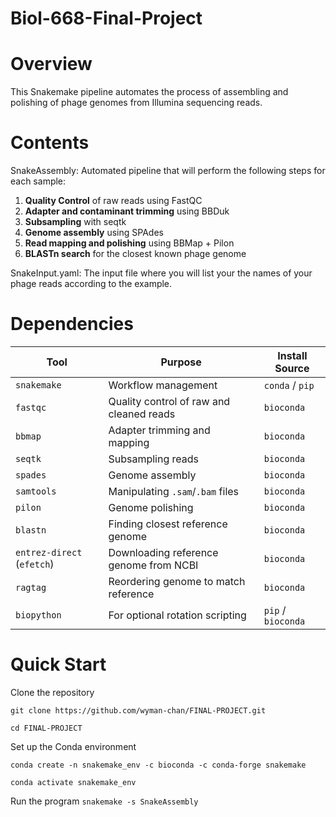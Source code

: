 # Biol-668-Final-Project

# Overview
This Snakemake pipeline automates the process of assembling and polishing of phage genomes from Illumina sequencing reads.

# Contents
SnakeAssembly: Automated pipeline that will perform the following steps for each sample:

  1. **Quality Control** of raw reads using FastQC
  2. **Adapter and contaminant trimming** using BBDuk
  3. **Subsampling** with seqtk
  4. **Genome assembly** using SPAdes
  5. **Read mapping and polishing** using BBMap + Pilon
  6. **BLASTn search** for the closest known phage genome

SnakeInput.yaml: The input file where you will list your the names of your phage reads according to the example.

# Dependencies

| Tool                       | Purpose                                  | Install Source     |
| -------------------------- | ---------------------------------------- | ------------------ |
| `snakemake`                | Workflow management                      | `conda` / `pip`    |
| `fastqc`                   | Quality control of raw and cleaned reads | `bioconda`         |
| `bbmap`                    | Adapter trimming and mapping             | `bioconda`         |
| `seqtk`                    | Subsampling reads                        | `bioconda`         |
| `spades`                   | Genome assembly                          | `bioconda`         |
| `samtools`                 | Manipulating `.sam`/`.bam` files         | `bioconda`         |
| `pilon`                    | Genome polishing                         | `bioconda`         |
| `blastn`                   | Finding closest reference genome         | `bioconda`         |
| `entrez-direct` (`efetch`) | Downloading reference genome from NCBI   | `bioconda`         |
| `ragtag`                   | Reordering genome to match reference     | `bioconda`         |
| `biopython`                | For optional rotation scripting          | `pip` / `bioconda` |

# Quick Start
Clone the repository

`git clone https://github.com/wyman-chan/FINAL-PROJECT.git`

`cd FINAL-PROJECT`


Set up the Conda environment

`conda create -n snakemake_env -c bioconda -c conda-forge snakemake`

`conda activate snakemake_env`


Run the program
`snakemake -s SnakeAssembly`



